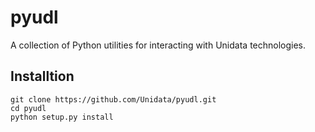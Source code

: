 # pyudl

A collection of Python utilities for interacting with Unidata technologies.

## Installtion

    git clone https://github.com/Unidata/pyudl.git
    cd pyudl
    python setup.py install
